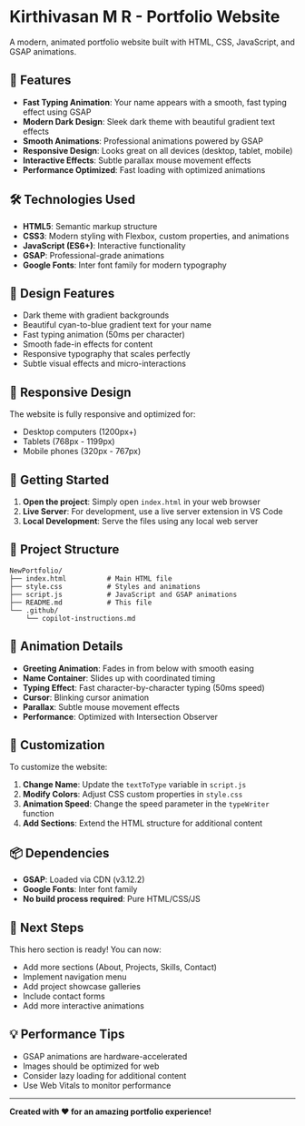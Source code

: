 # Kirthivasan M R - Portfolio Website

A modern, animated portfolio website built with HTML, CSS, JavaScript, and GSAP animations.

## 🚀 Features

- **Fast Typing Animation**: Your name appears with a smooth, fast typing effect using GSAP
- **Modern Dark Design**: Sleek dark theme with beautiful gradient text effects
- **Smooth Animations**: Professional animations powered by GSAP
- **Responsive Design**: Looks great on all devices (desktop, tablet, mobile)
- **Interactive Effects**: Subtle parallax mouse movement effects
- **Performance Optimized**: Fast loading with optimized animations

## 🛠️ Technologies Used

- **HTML5**: Semantic markup structure
- **CSS3**: Modern styling with Flexbox, custom properties, and animations
- **JavaScript (ES6+)**: Interactive functionality
- **GSAP**: Professional-grade animations
- **Google Fonts**: Inter font family for modern typography

## 🎨 Design Features

- Dark theme with gradient backgrounds
- Beautiful cyan-to-blue gradient text for your name
- Fast typing animation (50ms per character)
- Smooth fade-in effects for content
- Responsive typography that scales perfectly
- Subtle visual effects and micro-interactions

## 📱 Responsive Design

The website is fully responsive and optimized for:
- Desktop computers (1200px+)
- Tablets (768px - 1199px)
- Mobile phones (320px - 767px)

## 🚀 Getting Started

1. **Open the project**: Simply open `index.html` in your web browser
2. **Live Server**: For development, use a live server extension in VS Code
3. **Local Development**: Serve the files using any local web server

## 📁 Project Structure

```
NewPortfolio/
├── index.html          # Main HTML file
├── style.css           # Styles and animations
├── script.js           # JavaScript and GSAP animations
├── README.md           # This file
└── .github/
    └── copilot-instructions.md
```

## 🎯 Animation Details

- **Greeting Animation**: Fades in from below with smooth easing
- **Name Container**: Slides up with coordinated timing
- **Typing Effect**: Fast character-by-character typing (50ms speed)
- **Cursor**: Blinking cursor animation
- **Parallax**: Subtle mouse movement effects
- **Performance**: Optimized with Intersection Observer

## 🔧 Customization

To customize the website:

1. **Change Name**: Update the `textToType` variable in `script.js`
2. **Modify Colors**: Adjust CSS custom properties in `style.css`
3. **Animation Speed**: Change the speed parameter in the `typeWriter` function
4. **Add Sections**: Extend the HTML structure for additional content

## 📦 Dependencies

- **GSAP**: Loaded via CDN (v3.12.2)
- **Google Fonts**: Inter font family
- **No build process required**: Pure HTML/CSS/JS

## 🌟 Next Steps

This hero section is ready! You can now:
- Add more sections (About, Projects, Skills, Contact)
- Implement navigation menu
- Add project showcase galleries
- Include contact forms
- Add more interactive animations

## 💡 Performance Tips

- GSAP animations are hardware-accelerated
- Images should be optimized for web
- Consider lazy loading for additional content
- Use Web Vitals to monitor performance

---

**Created with ❤️ for an amazing portfolio experience!**
